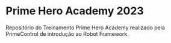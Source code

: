 # Prime Hero Academy 2023
Repositório do Treinamento Prime Hero Academy realizado pela PrimeControl de introdução ao Robot Framework.
